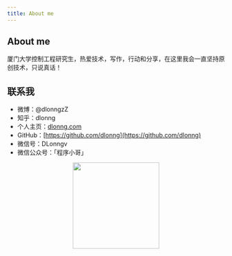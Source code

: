 ```yaml
---
title: About me
---
```


## About me
厦门大学控制工程研究生，热爱技术，写作，行动和分享，在这里我会一直坚持原创技术，只说真话！

## 联系我
- 微博：@dlonngzZ
- 知乎：dlonng
- 个人主页：[dlonng.com](http://dlonng.com)
- GitHub：[https://github.com/dlonng](https://github.com/dlonng)
- 微信号：DLonngv
- 微信公众号：「程序小哥」

<div  align="center">
<img src="http://dlonng.com/images/wechart.jpg" width = "200" height = "200"/>
